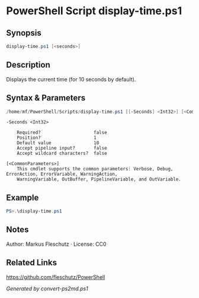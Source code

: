 # PowerShell Script display-time.ps1

## Synopsis
```powershell
display-time.ps1 [<seconds>]
```

## Description
Displays the current time (for 10 seconds by default).

## Syntax & Parameters
```powershell
/home/mf/PowerShell/Scripts/display-time.ps1 [[-Seconds] <Int32>] [<CommonParameters>]
```

```
-Seconds <Int32>
    
    Required?                    false
    Position?                    1
    Default value                10
    Accept pipeline input?       false
    Accept wildcard characters?  false
```

```
[<CommonParameters>]
    This cmdlet supports the common parameters: Verbose, Debug, ErrorAction, ErrorVariable, WarningAction, 
    WarningVariable, OutBuffer, PipelineVariable, and OutVariable.
```

## Example
```powershell
PS>.\display-time.ps1
```


## Notes
Author: Markus Fleschutz · License: CC0

## Related Links
https://github.com/fleschutz/PowerShell

*Generated by convert-ps2md.ps1*
